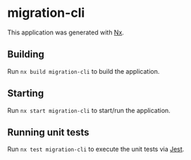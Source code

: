 # migration-cli

This application was generated with [Nx](https://nx.dev).

## Building

Run `nx build migration-cli` to build the application.

## Starting

Run `nx start migration-cli` to start/run the application.

## Running unit tests

Run `nx test migration-cli` to execute the unit tests via [Jest](https://jestjs.io).
